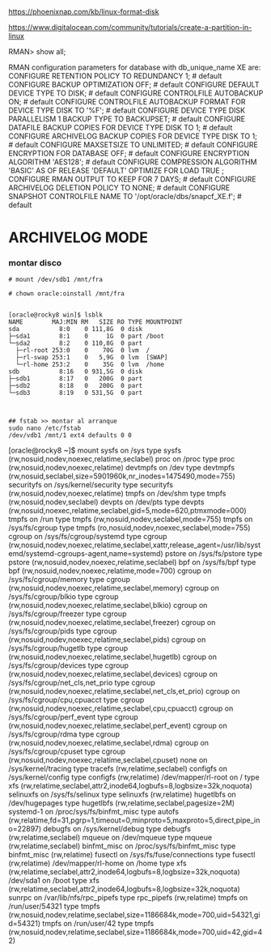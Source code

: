 https://phoenixnap.com/kb/linux-format-disk

https://www.digitalocean.com/community/tutorials/create-a-partition-in-linux



RMAN> show all;

RMAN configuration parameters for database with db_unique_name XE are:
CONFIGURE RETENTION POLICY TO REDUNDANCY 1; # default
CONFIGURE BACKUP OPTIMIZATION OFF; # default
CONFIGURE DEFAULT DEVICE TYPE TO DISK; # default
CONFIGURE CONTROLFILE AUTOBACKUP ON; # default
CONFIGURE CONTROLFILE AUTOBACKUP FORMAT FOR DEVICE TYPE DISK TO '%F'; # default
CONFIGURE DEVICE TYPE DISK PARALLELISM 1 BACKUP TYPE TO BACKUPSET; # default
CONFIGURE DATAFILE BACKUP COPIES FOR DEVICE TYPE DISK TO 1; # default
CONFIGURE ARCHIVELOG BACKUP COPIES FOR DEVICE TYPE DISK TO 1; # default
CONFIGURE MAXSETSIZE TO UNLIMITED; # default
CONFIGURE ENCRYPTION FOR DATABASE OFF; # default
CONFIGURE ENCRYPTION ALGORITHM 'AES128'; # default
CONFIGURE COMPRESSION ALGORITHM 'BASIC' AS OF RELEASE 'DEFAULT' OPTIMIZE FOR LOAD TRUE ;
CONFIGURE RMAN OUTPUT TO KEEP FOR 7 DAYS; # default
CONFIGURE ARCHIVELOG DELETION POLICY TO NONE; # default
CONFIGURE SNAPSHOT CONTROLFILE NAME TO '/opt/oracle/dbs/snapcf_XE.f'; # default


# ARCHIVELOG MODE



### montar disco
```
# mount /dev/sdb1 /mnt/fra

# chown oracle:oinstall /mnt/fra


[oracle@rocky8 win]$ lsblk
NAME        MAJ:MIN RM   SIZE RO TYPE MOUNTPOINT
sda           8:0    0 111,8G  0 disk
├─sda1        8:1    0     1G  0 part /boot
└─sda2        8:2    0 110,8G  0 part
  ├─rl-root 253:0    0    70G  0 lvm  /
  ├─rl-swap 253:1    0   5,9G  0 lvm  [SWAP]
  └─rl-home 253:2    0    35G  0 lvm  /home
sdb           8:16   0 931,5G  0 disk
├─sdb1        8:17   0   200G  0 part
├─sdb2        8:18   0   200G  0 part
└─sdb3        8:19   0 531,5G  0 part



## fstab >> montar al arranque
sudo nano /etc/fstab
/dev/vdb1 /mnt/1 ext4 defaults 0 0

```






[oracle@rocky8 ~]$ mount
sysfs on /sys type sysfs (rw,nosuid,nodev,noexec,relatime,seclabel)
proc on /proc type proc (rw,nosuid,nodev,noexec,relatime)
devtmpfs on /dev type devtmpfs (rw,nosuid,seclabel,size=5901960k,nr_inodes=1475490,mode=755)
securityfs on /sys/kernel/security type securityfs (rw,nosuid,nodev,noexec,relatime)
tmpfs on /dev/shm type tmpfs (rw,nosuid,nodev,seclabel)
devpts on /dev/pts type devpts (rw,nosuid,noexec,relatime,seclabel,gid=5,mode=620,ptmxmode=000)
tmpfs on /run type tmpfs (rw,nosuid,nodev,seclabel,mode=755)
tmpfs on /sys/fs/cgroup type tmpfs (ro,nosuid,nodev,noexec,seclabel,mode=755)
cgroup on /sys/fs/cgroup/systemd type cgroup (rw,nosuid,nodev,noexec,relatime,seclabel,xattr,release_agent=/usr/lib/systemd/systemd-cgroups-agent,name=systemd)
pstore on /sys/fs/pstore type pstore (rw,nosuid,nodev,noexec,relatime,seclabel)
bpf on /sys/fs/bpf type bpf (rw,nosuid,nodev,noexec,relatime,mode=700)
cgroup on /sys/fs/cgroup/memory type cgroup (rw,nosuid,nodev,noexec,relatime,seclabel,memory)
cgroup on /sys/fs/cgroup/blkio type cgroup (rw,nosuid,nodev,noexec,relatime,seclabel,blkio)
cgroup on /sys/fs/cgroup/freezer type cgroup (rw,nosuid,nodev,noexec,relatime,seclabel,freezer)
cgroup on /sys/fs/cgroup/pids type cgroup (rw,nosuid,nodev,noexec,relatime,seclabel,pids)
cgroup on /sys/fs/cgroup/hugetlb type cgroup (rw,nosuid,nodev,noexec,relatime,seclabel,hugetlb)
cgroup on /sys/fs/cgroup/devices type cgroup (rw,nosuid,nodev,noexec,relatime,seclabel,devices)
cgroup on /sys/fs/cgroup/net_cls,net_prio type cgroup (rw,nosuid,nodev,noexec,relatime,seclabel,net_cls,et_prio)
cgroup on /sys/fs/cgroup/cpu,cpuacct type cgroup (rw,nosuid,nodev,noexec,relatime,seclabel,cpu,cpuacct)
cgroup on /sys/fs/cgroup/perf_event type cgroup (rw,nosuid,nodev,noexec,relatime,seclabel,perf_event)
cgroup on /sys/fs/cgroup/rdma type cgroup (rw,nosuid,nodev,noexec,relatime,seclabel,rdma)
cgroup on /sys/fs/cgroup/cpuset type cgroup (rw,nosuid,nodev,noexec,relatime,seclabel,cpuset)
none on /sys/kernel/tracing type tracefs (rw,relatime,seclabel)
configfs on /sys/kernel/config type configfs (rw,relatime)
/dev/mapper/rl-root on / type xfs (rw,relatime,seclabel,attr2,inode64,logbufs=8,logbsize=32k,noquota)
selinuxfs on /sys/fs/selinux type selinuxfs (rw,relatime)
hugetlbfs on /dev/hugepages type hugetlbfs (rw,relatime,seclabel,pagesize=2M)
systemd-1 on /proc/sys/fs/binfmt_misc type autofs (rw,relatime,fd=31,pgrp=1,timeout=0,minproto=5,maxproto=5,direct,pipe_ino=22897)
debugfs on /sys/kernel/debug type debugfs (rw,relatime,seclabel)
mqueue on /dev/mqueue type mqueue (rw,relatime,seclabel)
binfmt_misc on /proc/sys/fs/binfmt_misc type binfmt_misc (rw,relatime)
fusectl on /sys/fs/fuse/connections type fusectl (rw,relatime)
/dev/mapper/rl-home on /home type xfs (rw,relatime,seclabel,attr2,inode64,logbufs=8,logbsize=32k,noquota)
/dev/sda1 on /boot type xfs (rw,relatime,seclabel,attr2,inode64,logbufs=8,logbsize=32k,noquota)
sunrpc on /var/lib/nfs/rpc_pipefs type rpc_pipefs (rw,relatime)
tmpfs on /run/user/54321 type tmpfs (rw,nosuid,nodev,relatime,seclabel,size=1186684k,mode=700,uid=54321,gid=54321)
tmpfs on /run/user/42 type tmpfs (rw,nosuid,nodev,relatime,seclabel,size=1186684k,mode=700,uid=42,gid=42)



